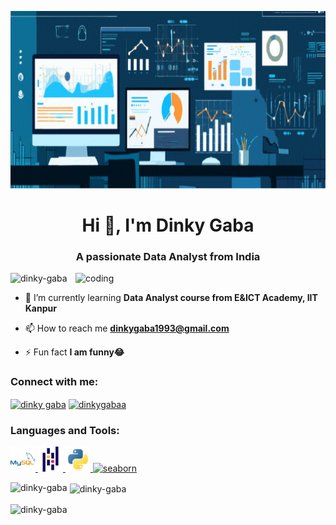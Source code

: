 ![logo](https://github.com/Dinky-Gaba/Dinky-Gaba/blob/main/DA1.gif)
<h1 align="center">Hi 👋, I'm Dinky Gaba</h1>
<h3 align="center">A passionate Data Analyst from India</h3>

<img align="right" alt="coding" width="400" src="https://media0.giphy.com/media/VHI6svvhu5xuqzyAoM/200w.gif?cid=6c09b952qjt8hymgxoq6r4gs7cjx32szs6u1bhg1b49dk9nw&ep=v1_gifs_search&rid=200w.gif&ct=g">

<p align="left"> <img src="https://komarev.com/ghpvc/?username=dinky-gaba&label=Profile%20views&color=0e75b6&style=flat" alt="dinky-gaba" /> </p>

- 🌱 I’m currently learning **Data Analyst course from E&ICT Academy, IIT Kanpur**

- 📫 How to reach me **dinkygaba1993@gmail.com**

- ⚡ Fun fact **I am funny😂**

<h3 align="left">Connect with me:</h3>
<p align="left">
<a href="https://fb.com/dinky gaba" target="blank"><img align="center" src="https://raw.githubusercontent.com/rahuldkjain/github-profile-readme-generator/master/src/images/icons/Social/facebook.svg" alt="dinky gaba" height="30" width="40" /></a>
<a href="https://instagram.com/dinkygabaa" target="blank"><img align="center" src="https://raw.githubusercontent.com/rahuldkjain/github-profile-readme-generator/master/src/images/icons/Social/instagram.svg" alt="dinkygabaa" height="30" width="40" /></a>
</p>

<h3 align="left">Languages and Tools:</h3>
<p align="left"> <a href="https://www.mysql.com/" target="_blank" rel="noreferrer"> <img src="https://raw.githubusercontent.com/devicons/devicon/master/icons/mysql/mysql-original-wordmark.svg" alt="mysql" width="40" height="40"/> </a> <a href="https://pandas.pydata.org/" target="_blank" rel="noreferrer"> <img src="https://raw.githubusercontent.com/devicons/devicon/2ae2a900d2f041da66e950e4d48052658d850630/icons/pandas/pandas-original.svg" alt="pandas" width="40" height="40"/> </a> <a href="https://www.python.org" target="_blank" rel="noreferrer"> <img src="https://raw.githubusercontent.com/devicons/devicon/master/icons/python/python-original.svg" alt="python" width="40" height="40"/> </a> <a href="https://seaborn.pydata.org/" target="_blank" rel="noreferrer"> <img src="https://seaborn.pydata.org/_images/logo-mark-lightbg.svg" alt="seaborn" width="40" height="40"/> </a> </p>

<p><img align="left" src="https://github-readme-stats.vercel.app/api/top-langs?username=dinky-gaba&show_icons=true&locale=en&layout=compact" alt="dinky-gaba" /></p>

<p>&nbsp;<img align="center" src="https://github-readme-stats.vercel.app/api?username=dinky-gaba&show_icons=true&locale=en" alt="dinky-gaba" /></p>

<p><img align="center" src="https://github-readme-streak-stats.herokuapp.com/?user=dinky-gaba&" alt="dinky-gaba" /></p>
